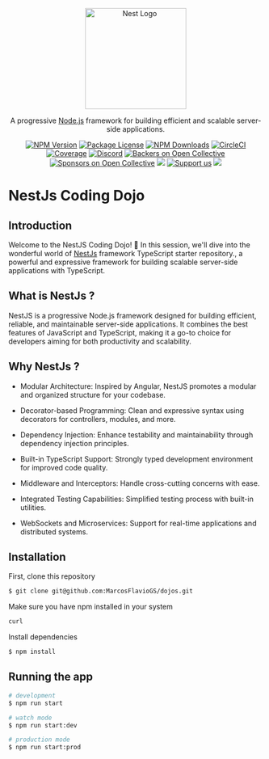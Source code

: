 <p align="center">
  <a href="http://nestjs.com/" target="blank"><img src="https://nestjs.com/img/logo-small.svg" width="200" alt="Nest Logo" /></a>
</p>

[circleci-image]: https://img.shields.io/circleci/build/github/nestjs/nest/master?token=abc123def456
[circleci-url]: https://circleci.com/gh/nestjs/nest

  <p align="center">A progressive <a href="http://nodejs.org" target="_blank">Node.js</a> framework for building efficient and scalable server-side applications.</p>
    <p align="center">
<a href="https://www.npmjs.com/~nestjscore" target="_blank"><img src="https://img.shields.io/npm/v/@nestjs/core.svg" alt="NPM Version" /></a>
<a href="https://www.npmjs.com/~nestjscore" target="_blank"><img src="https://img.shields.io/npm/l/@nestjs/core.svg" alt="Package License" /></a>
<a href="https://www.npmjs.com/~nestjscore" target="_blank"><img src="https://img.shields.io/npm/dm/@nestjs/common.svg" alt="NPM Downloads" /></a>
<a href="https://circleci.com/gh/nestjs/nest" target="_blank"><img src="https://img.shields.io/circleci/build/github/nestjs/nest/master" alt="CircleCI" /></a>
<a href="https://coveralls.io/github/nestjs/nest?branch=master" target="_blank"><img src="https://coveralls.io/repos/github/nestjs/nest/badge.svg?branch=master#9" alt="Coverage" /></a>
<a href="https://discord.gg/G7Qnnhy" target="_blank"><img src="https://img.shields.io/badge/discord-online-brightgreen.svg" alt="Discord"/></a>
<a href="https://opencollective.com/nest#backer" target="_blank"><img src="https://opencollective.com/nest/backers/badge.svg" alt="Backers on Open Collective" /></a>
<a href="https://opencollective.com/nest#sponsor" target="_blank"><img src="https://opencollective.com/nest/sponsors/badge.svg" alt="Sponsors on Open Collective" /></a>
  <a href="https://paypal.me/kamilmysliwiec" target="_blank"><img src="https://img.shields.io/badge/Donate-PayPal-ff3f59.svg"/></a>
    <a href="https://opencollective.com/nest#sponsor"  target="_blank"><img src="https://img.shields.io/badge/Support%20us-Open%20Collective-41B883.svg" alt="Support us"></a>
  <a href="https://twitter.com/nestframework" target="_blank"><img src="https://img.shields.io/twitter/follow/nestframework.svg?style=social&label=Follow"></a>
</p>
  <!--[![Backers on Open Collective](https://opencollective.com/nest/backers/badge.svg)](https://opencollective.com/nest#backer)
  [![Sponsors on Open Collective](https://opencollective.com/nest/sponsors/badge.svg)](https://opencollective.com/nest#sponsor)-->
  
# NestJs Coding Dojo

## Introduction

Welcome to the NestJS Coding Dojo! 🚀 In this session, we'll dive into the wonderful world of [NestJs](https://github.com/nestjs/nest) framework TypeScript starter repository., a powerful and expressive framework for building scalable server-side applications with TypeScript.

## What is NestJs ?

NestJS is a progressive Node.js framework designed for building efficient, reliable, and maintainable server-side applications. It combines the best features of JavaScript and TypeScript, making it a go-to choice for developers aiming for both productivity and scalability.

## Why NestJs ?

- Modular Architecture: Inspired by Angular, NestJS promotes a modular and organized structure for your codebase.

- Decorator-based Programming: Clean and expressive syntax using decorators for controllers, modules, and more.

- Dependency Injection: Enhance testability and maintainability through dependency injection principles.

- Built-in TypeScript Support: Strongly typed development environment for improved code quality.

- Middleware and Interceptors: Handle cross-cutting concerns with ease.

- Integrated Testing Capabilities: Simplified testing process with built-in utilities.

- WebSockets and Microservices: Support for real-time applications and distributed systems.

## Installation

First, clone this repository

``` bash
$ git clone git@github.com:MarcosFlavioGS/dojos.git
```

Make sure you have npm installed in your system

``` bash
curl
```

Install dependencies

``` bash
$ npm install
```

## Running the app

```bash
# development
$ npm run start

# watch mode
$ npm run start:dev

# production mode
$ npm run start:prod
```
